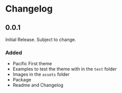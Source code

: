 # Changelog

## 0.0.1

Initial Release. Subject to change.

### Added

- Pacific First theme
- Examples to test the theme with in the `test` folder
- Images in the `assets` folder
- Package
- Readme and Changelog